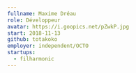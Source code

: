 ```yaml
---
fullname: Maxime Dréau
role: Développeur
avatar: https://i.goopics.net/pZwkP.jpg
start: 2018-11-13
github: totakoko
employer: independent/OCTO
startups:
  - filharmonic
---
```

